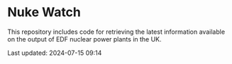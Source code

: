 # Nuke Watch

This repository includes code for retrieving the latest information available on the output of EDF nuclear power plants in the UK.

Last updated: 2024-07-15 09:14